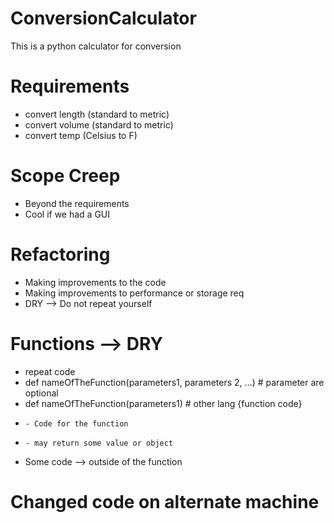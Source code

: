 # ConversionCalculator
This is a python calculator for conversion

# Requirements
- convert length (standard to metric)
- convert volume (standard to metric)
- convert temp  (Celsius to F)

# Scope Creep
- Beyond the requirements
- Cool if we had a GUI

# Refactoring
- Making improvements to the code
- Making improvements to performance or storage req
- DRY --> Do not repeat yourself

# Functions --> DRY
- repeat code
- def nameOfTheFunction(parameters1, parameters 2, ...) # parameter are optional
- def nameOfTheFunction(parameters1)  # other lang {function code}
-     - Code for the function
-     - may return some value or object
- Some code --> outside of the function

# Changed code on alternate machine
